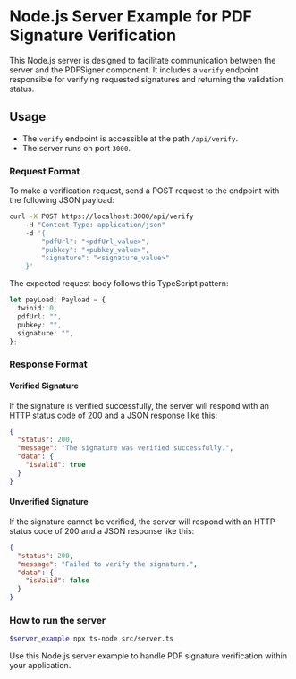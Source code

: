 # Node.js Server Example for PDF Signature Verification

This Node.js server is designed to facilitate communication between the server and the PDFSigner component. It includes a `verify` endpoint responsible for verifying requested signatures and returning the validation status.

## Usage

- The `verify` endpoint is accessible at the path `/api/verify`.
- The server runs on port `3000`.

### Request Format

To make a verification request, send a POST request to the endpoint with the following JSON payload:

```bash
curl -X POST https://localhost:3000/api/verify
    -H "Content-Type: application/json"
    -d '{
        "pdfUrl": "<pdfUrl_value>",
        "pubkey": "<pubkey_value>",
        "signature": "<signature_value>"
    }'
```

The expected request body follows this TypeScript pattern:

```ts
let payLoad: Payload = {
  twinid: 0,
  pdfUrl: "",
  pubkey: "",
  signature: "",
};
```

### Response Format

#### Verified Signature

If the signature is verified successfully, the server will respond with an HTTP status code of 200 and a JSON response like this:

```json
{
  "status": 200,
  "message": "The signature was verified successfully.",
  "data": {
    "isValid": true
  }
}
```

#### Unverified Signature

If the signature cannot be verified, the server will respond with an HTTP status code of 200 and a JSON response like this:

```json
{
  "status": 200,
  "message": "Failed to verify the signature.",
  "data": {
    "isValid": false
  }
}
```

### How to run the server

```sh
$server_example npx ts-node src/server.ts
```

Use this Node.js server example to handle PDF signature verification within your application.
